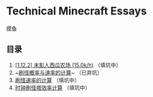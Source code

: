 # Technical Minecraft Essays

摸鱼

## 目录

1. [[1.12.2] 末影人西瓜农场 (15.0k/h)](https://github.com/Rainyaphthyl/technical-minecraft-essays/blob/endermelon_15k/1_12_2_Endermelon_15kph/introduction.md) （填坑中）
2. ~[刷怪概率与速率的计算](https://github.com/Rainyaphthyl/technical-minecraft-essays/blob/spawn-calc/Spawning_Probability/Spawning_Probability.md)~ （已弃坑）
3. [刷怪速率的计算](https://github.com/Rainyaphthyl/technical-minecraft-essays/blob/spawn-rate-calc/Spawning_Rates/markdown/draft.md) （填坑中）
4. [时钟刷怪塔效率计算](https://github.com/Rainyaphthyl/technical-minecraft-essays/blob/daily/Daily/mob_farm.md) （填坑中）
